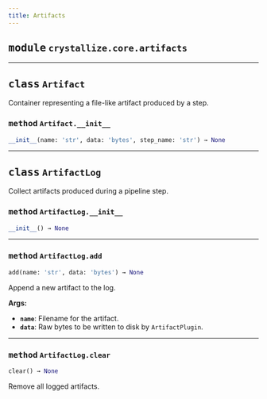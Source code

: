 ```yaml
---
title: Artifacts
---
```



## <kbd>module</kbd> `crystallize.core.artifacts`






---

## <kbd>class</kbd> `Artifact`
Container representing a file-like artifact produced by a step. 

### <kbd>method</kbd> `Artifact.__init__`

```python
__init__(name: 'str', data: 'bytes', step_name: 'str') → None
```









---

## <kbd>class</kbd> `ArtifactLog`
Collect artifacts produced during a pipeline step. 

### <kbd>method</kbd> `ArtifactLog.__init__`

```python
__init__() → None
```








---

### <kbd>method</kbd> `ArtifactLog.add`

```python
add(name: 'str', data: 'bytes') → None
```

Append a new artifact to the log. 



**Args:**
 
 - <b>`name`</b>:  Filename for the artifact. 
 - <b>`data`</b>:  Raw bytes to be written to disk by ``ArtifactPlugin``. 

---

### <kbd>method</kbd> `ArtifactLog.clear`

```python
clear() → None
```

Remove all logged artifacts. 


